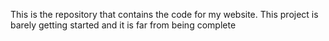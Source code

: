 This is the repository that contains the code for my website.
This project is barely getting started and it is far from being complete
